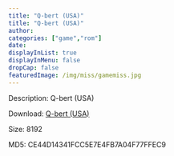 ```yaml
---
title: "Q-bert (USA)"
title: "Q-bert (USA)"
author: 
categories: ["game","rom"]
date: 
displayInList: true
displayInMenu: false
dropCap: false
featuredImage: /img/miss/gamemiss.jpg
---
```


Description: Q-bert (USA)

Download: <a href="https://kknackGearCT.ctfile.com/fs/2629127-327667876" target = "_blank" rel = "nofollow" > Q-bert (USA)</a>

Size: 8192

MD5: CE44D14341FCC5E7E4FB7A04F77FFEC9

